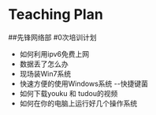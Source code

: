 Teaching Plan
====
##先锋网络部 #0次培训计划
- 如何利用ipv6免费上网
- 数据丢了怎么办
- 现场装Win7系统
- 快速方便的使用Windows系统 --快捷键菌
- 如何下载youku 和 tudou的视频 
- 如何在你的电脑上运行好几个操作系统
